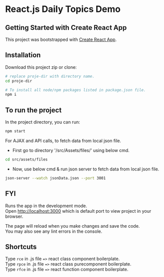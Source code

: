 # React.js Daily Topics Demo

## Getting Started with Create React App

This project was bootstrapped with [Create React App](https://github.com/facebook/create-react-app).

## Installation

Download this project zip or clone:

```bash
# replace proje-dir with directory name.
cd proje-dir

# To install all node/npm packages listed in package.json file.
npm i 
```

## To run the project

In the project directory, you can run:

```bash
npm start
```

For AJAX and API calls, to fetch data from local json file.

- First go to directory '/src/Assets/files/' using below cmd.

```bash
cd src/assets/files
```

- Now, use below cmd & run json server to fetch data from local json file.

```bash
json-server --watch jsonData.json --port 3001
```

## FYI

Runs the app in the development mode.\
Open [http://localhost:3000](http://localhost:3000) which is default port to view project in your browser.

The page will reload when you make changes and save the code.\
You may also see any lint errors in the console.

## Shortcuts

Type `rce` in .js file `=>` react class component boilerplate.\
Type `rpce` in .js file `=>` react class purecomponent boilerplate.\
Type `rfce` in .js file `=>` react function component boilerplate.
